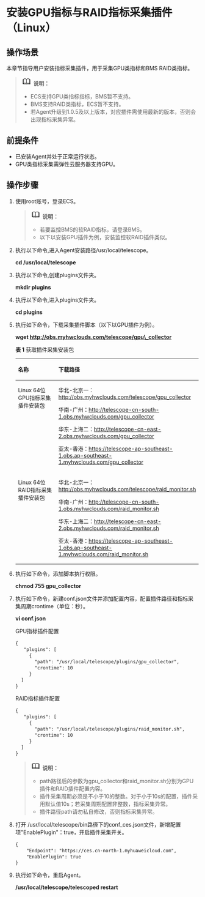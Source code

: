 # 安装GPU指标与RAID指标采集插件（Linux）<a name="ZH-CN_TOPIC_0101158226"></a>

## 操作场景<a name="section16321812105715"></a>

本章节指导用户安装指标采集插件，用于采集GPU类指标和BMS RAID类指标。

>![](public_sys-resources/icon-note.gif) **说明：**   
>-   ECS支持GPU类指标指标，BMS暂不支持。  
>-   BMS支持RAID类指标，ECS暂不支持。  
>-   若Agent升级到1.0.5及以上版本，对应插件需使用最新的版本，否则会出现指标采集异常。  

## 前提条件<a name="section1091435320510"></a>

-   已安装Agent并处于正常运行状态。
-   GPU类指标采集需弹性云服务器支持GPU。

## 操作步骤<a name="section4190191715589"></a>

1.  使用root账号，登录ECS。

    >![](public_sys-resources/icon-note.gif) **说明：**   
    >-   若要监控BMS的软RAID指标，请登录BMS。  
    >-   以下以安装GPU插件为例，安装监控软RAID插件类似。  

2.  执行以下命令,进入Agent安装路径/usr/local/telescope。

    **cd /usr/local/telescope**

3.  执行以下命令,创建plugins文件夹。

    **mkdir plugins**

4.  执行以下命令,进入plugins文件夹。

    **cd plugins**

5.  执行如下命令，下载采集插件脚本（以下以GPU插件为例）。

    **wget  **http://obs.myhwclouds.com/telescope/gpu\_collector****

    **表 1**  获取插件采集安装包

    <a name="zh-cn_topic_0078544024_table3148844917055"></a>
    <table><thead align="left"><tr id="zh-cn_topic_0078544024_row5377394617055"><th class="cellrowborder" valign="top" width="26%" id="mcps1.2.3.1.1"><p id="zh-cn_topic_0078544024_p6072235217055"><a name="zh-cn_topic_0078544024_p6072235217055"></a><a name="zh-cn_topic_0078544024_p6072235217055"></a>名称</p>
    </th>
    <th class="cellrowborder" valign="top" width="74%" id="mcps1.2.3.1.2"><p id="zh-cn_topic_0078544024_p4114093117055"><a name="zh-cn_topic_0078544024_p4114093117055"></a><a name="zh-cn_topic_0078544024_p4114093117055"></a>下载路径</p>
    </th>
    </tr>
    </thead>
    <tbody><tr id="zh-cn_topic_0078544024_row4408113517055"><td class="cellrowborder" valign="top" width="26%" headers="mcps1.2.3.1.1 "><p id="p428593214552"><a name="p428593214552"></a><a name="p428593214552"></a>Linux 64位GPU指标采集插件安装包</p>
    </td>
    <td class="cellrowborder" valign="top" width="74%" headers="mcps1.2.3.1.2 "><p id="p17289419125518"><a name="p17289419125518"></a><a name="p17289419125518"></a><span>华北-北京一：</span><a href="http://obs.myhwclouds.com/telescope/gpu_collector" target="_blank" rel="noopener noreferrer">http://obs.myhwclouds.com/telescope/gpu_collector</a></p>
    <p id="p10945142315549"><a name="p10945142315549"></a><a name="p10945142315549"></a>华南-广州：<a href="http://telescope-cn-south-1.obs.myhwclouds.com/gpu_collector" target="_blank" rel="noopener noreferrer">http://telescope-cn-south-1.obs.myhwclouds.com/gpu_collector</a></p>
    <p id="p9945423195411"><a name="p9945423195411"></a><a name="p9945423195411"></a>华东-上海二：<a href="http://telescope-cn-east-2.obs.myhwclouds.com/gpu_collector" target="_blank" rel="noopener noreferrer">http://telescope-cn-east-2.obs.myhwclouds.com/gpu_collector</a></p>
    <p id="p65151012202019"><a name="p65151012202019"></a><a name="p65151012202019"></a>亚太-香港：<a href="https://telescope-ap-southeast-1.obs.ap-southeast-1.myhwclouds.com/gpu_collector">https://telescope-ap-southeast-1.obs.ap-southeast-1.myhwclouds.com/gpu_collector</a></p>
    </td>
    </tr>
    <tr id="row119822016478"><td class="cellrowborder" valign="top" width="26%" headers="mcps1.2.3.1.1 "><p id="p59827084713"><a name="p59827084713"></a><a name="p59827084713"></a>Linux 64位RAID指标采集插件安装包</p>
    </td>
    <td class="cellrowborder" valign="top" width="74%" headers="mcps1.2.3.1.2 "><p id="p193828811471"><a name="p193828811471"></a><a name="p193828811471"></a><span>华北-北京一：</span><a href="http://obs.myhwclouds.com/telescope/raid_monitor.sh" target="_blank" rel="noopener noreferrer">http://obs.myhwclouds.com/telescope/raid_monitor.sh</a></p>
    <p id="p12138134710541"><a name="p12138134710541"></a><a name="p12138134710541"></a>华南-广州：<a href="http://telescope-cn-south-1.obs.myhwclouds.com/raid_monitor.sh" target="_blank" rel="noopener noreferrer">http://telescope-cn-south-1.obs.myhwclouds.com/raid_monitor.sh</a></p>
    <p id="p1413844718542"><a name="p1413844718542"></a><a name="p1413844718542"></a>华东-上海二：<a href="http://telescope-cn-east-2.obs.myhwclouds.com/raid_monitor.sh" target="_blank" rel="noopener noreferrer">http://telescope-cn-east-2.obs.myhwclouds.com/raid_monitor.sh</a></p>
    <p id="p192042319205"><a name="p192042319205"></a><a name="p192042319205"></a>亚太-香港：<a href="https://telescope-ap-southeast-1.obs.ap-southeast-1.myhwclouds.com/raid_monitor.sh">https://telescope-ap-southeast-1.obs.ap-southeast-1.myhwclouds.com/raid_monitor.sh</a></p>
    </td>
    </tr>
    </tbody>
    </table>

6.  执行如下命令，添加脚本执行权限。

    **chmod 755 gpu\_collector**

7.  执行如下命令，新建conf.json文件并添加配置内容，配置插件路径和指标采集周期crontime（单位：秒）。

    **vi conf.json**

    GPU指标插件配置

    ```
    { 
       "plugins": [ 
         { 
           "path": "/usr/local/telescope/plugins/gpu_collector", 
           "crontime": 10 
         }
      ] 
    }
    ```

    RAID指标插件配置

    ```
    { 
       "plugins": [ 
         { 
           "path": "/usr/local/telescope/plugins/raid_monitor.sh", 
           "crontime": 10 
         }
      ] 
    }
    ```

    >![](public_sys-resources/icon-note.gif) **说明：**   
    >-   path路径后的参数为gpu\_collector和raid\_monitor.sh分别为GPU插件和RAID插件配置内容。  
    >-   插件采集周期必须是不小于10的整数。对于小于10s的配置，插件采用默认值10s；若采集周期配置非整数，指标采集异常。  
    >-   插件路径path请勿私自修改，否则指标采集异常。  

8.  打开 /usr/local/telescope/bin路径下的conf\_ces.json文件，新增配置项"EnablePlugin"：true，开启插件采集开关。

    ```
    {    
        "Endpoint": "https://ces.cn-north-1.myhuaweicloud.com",
        "EnablePlugin": true
    }
    ```

9.  执行如下命令，重启Agent。

    **/usr/local/telescope/telescoped restart**



